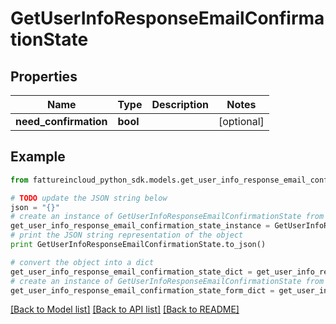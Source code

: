 # GetUserInfoResponseEmailConfirmationState


## Properties

Name | Type | Description | Notes
------------ | ------------- | ------------- | -------------
**need_confirmation** | **bool** |  | [optional] 

## Example

```python
from fattureincloud_python_sdk.models.get_user_info_response_email_confirmation_state import GetUserInfoResponseEmailConfirmationState

# TODO update the JSON string below
json = "{}"
# create an instance of GetUserInfoResponseEmailConfirmationState from a JSON string
get_user_info_response_email_confirmation_state_instance = GetUserInfoResponseEmailConfirmationState.from_json(json)
# print the JSON string representation of the object
print GetUserInfoResponseEmailConfirmationState.to_json()

# convert the object into a dict
get_user_info_response_email_confirmation_state_dict = get_user_info_response_email_confirmation_state_instance.to_dict()
# create an instance of GetUserInfoResponseEmailConfirmationState from a dict
get_user_info_response_email_confirmation_state_form_dict = get_user_info_response_email_confirmation_state.from_dict(get_user_info_response_email_confirmation_state_dict)
```
[[Back to Model list]](../README.md#documentation-for-models) [[Back to API list]](../README.md#documentation-for-api-endpoints) [[Back to README]](../README.md)



